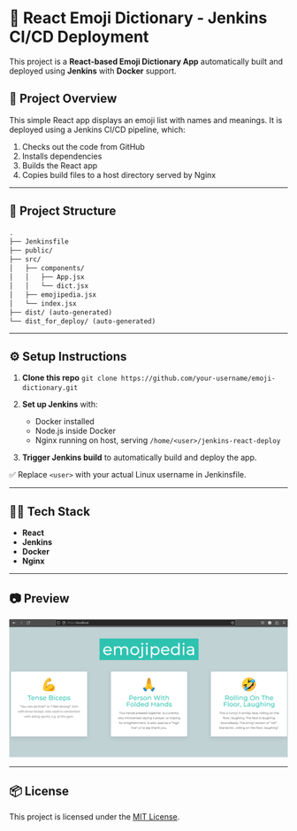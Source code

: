 # 🚀 React Emoji Dictionary - Jenkins CI/CD Deployment

This project is a **React-based Emoji Dictionary App** automatically built and deployed using **Jenkins** with **Docker** support.

## 🧠 Project Overview

This simple React app displays an emoji list with names and meanings. It is deployed using a Jenkins CI/CD pipeline, which:

1. Checks out the code from GitHub
2. Installs dependencies
3. Builds the React app
4. Copies build files to a host directory served by Nginx

---

## 📁 Project Structure

```
.
├── Jenkinsfile
├── public/
├── src/
│   ├── components/
│   │   ├── App.jsx
│   │   └── dict.jsx
│   ├── emojipedia.jsx
│   └── index.jsx
├── dist/ (auto-generated)
└── dist_for_deploy/ (auto-generated)
```

---

## ⚙️ Setup Instructions

1. **Clone this repo**
   `git clone https://github.com/your-username/emoji-dictionary.git`

2. **Set up Jenkins** with:

   * Docker installed
   * Node.js inside Docker
   * Nginx running on host, serving `/home/<user>/jenkins-react-deploy`

3. **Trigger Jenkins build** to automatically build and deploy the app.

✅ Replace `<user>` with your actual Linux username in Jenkinsfile.

---

## 👨‍💻 Tech Stack

* **React**
* **Jenkins**
* **Docker**
* **Nginx**

---

## 📷 Preview

![App Preview](./assets/preview.png)

---

## 📦 License

This project is licensed under the [MIT License](./LICENSE).

